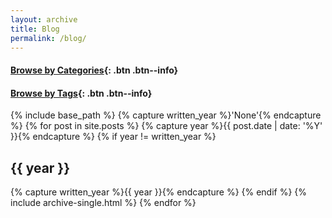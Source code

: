 ```yaml
---
layout: archive
title: Blog
permalink: /blog/
---
```


#### [Browse by Categories](https://haiyang1992.github.io/categories/){: .btn .btn--info}
#### [Browse by Tags](https://haiyang1992.github.io/tags/){: .btn .btn--info}

{% include base_path %}
{% capture written_year %}'None'{% endcapture %}
{% for post in site.posts %}
  {% capture year %}{{ post.date | date: '%Y' }}{% endcapture %}
  {% if year != written_year %}
   <h2 id="{{ year | slugify }}" class="archive__subtitle">{{ year }}</h2>
   {% capture written_year %}{{ year }}{% endcapture %}
  {% endif %}
  {% include archive-single.html %}
{% endfor %}